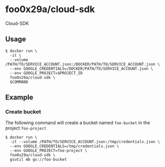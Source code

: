 # foo0x29a/cloud-sdk

Cloud-SDK

## Usage

```
$ docker run \
  -it \
  --volume /PATH/TO/SERVICE_ACCOUNT.json:/DOCKER/PATH/TO/SERVICE_ACCOUNT.json \ 
  --env GOOGLE_CREDENTIALS=/DOCKER/PATH/TO/SERVICE_ACCOUNT.json \
  --env GOOGLE_PROJECT=$PROJECT_ID 
  foo0x29a/cloud-sdk \
  $COMMAND
```

## Example

### Create bucket

The following command will create a bucket named `foo-bucket` in the project `foo-project`

```
$ docker run \
  -it --volume /PATH/TO/SERVICE_ACCOUNT.json:/tmp/credentials.json \
  --env GOOGLE_CREDENTIALS=/tmp/credentials.json \
  --env GOOGLE_PROJECT=foo-project \
  foo0x29a/cloud-sdk \
  gsutil mb gs://foo-bucket
```
